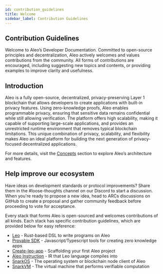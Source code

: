 ```yaml
---
id: contribution_guidelines
title: Welcome
sidebar_label: Contribution Guidelines
---
```

## Contribution Guidelines
Welcome to Aleo’s Developer Documentation. Committed to open-source principles and decentralization, Aleo actively welcomes and values contributions from the community. All forms of contributions are encouraged, including suggesting new topics and contents, or providing examples to improve clarity and usefulness.

## Introduction
Aleo is a fully open-source, decentralized, privacy-preserving Layer 1 blockchain that allows developers to create applications with built-in privacy features. Using zero-knowledge proofs, Aleo enables programmable privacy, ensuring that sensitive data remains confidential while still allowing verification. The platform offers high scalability, making it capable of supporting large-scale applications, and provides an unrestricted runtime environment that removes typical blockchain limitations. This unique combination of privacy, scalability, and flexibility makes Aleo an ideal platform for building the next generation of privacy-focused decentralized applications.   

For more details, visit the [Concepts](../concepts) section to explore Aleo’s architecture and features.

## Help improve our ecosystem
Have ideas on development standards or protocol improvements? Share them in the #loose-thoughts channel on our Discord to start a discussion. When you're ready to propose a new idea, head to ARCs discussions on GitHub to create a proposal and gather community feedback before proceeding to vote for acceptance.  

Every stack that forms Aleo is open-sourced and welcomes contributions of all kinds. Each stack has specific contribution guidelines, which are provided below for easy reference:  
- [Leo](https://docs.leo-lang.org/leo/resources#contributing) - Rust-based DSL to write programs on Aleo  
- [Provable SDK](https://github.com/ProvableHQ/sdk/tree/testnet3/sdk) - Javascript/Typescript tools for creating zero knowledge apps  
- [Create-leo-app](https://github.com/ProvableHQ/sdk/tree/testnet3/create-leo-app) - Scaffolding your first Aleo project  
- [Aleo Instruction](https://developer.aleo.org/aleo) - IR that Leo language compiles into  
- [SnarkOS](./01_snarkos_contribute.md) - The operating system or blockchain node client of Aleo  
- [SnarkVM](./02_snarkvm_contribute.md) - The virtual machine that performs verifiable computation  
